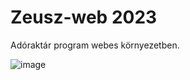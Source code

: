 # Zeusz-web 2023
Adóraktár program webes környezetben.

![image](https://user-images.githubusercontent.com/5490310/225105946-57b6fb4b-6de8-443d-b619-9d809287a20e.png)
